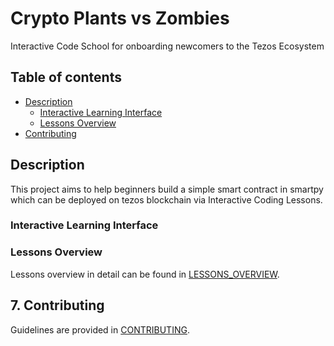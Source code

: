 # Crypto Plants vs Zombies

Interactive Code School for onboarding newcomers to the Tezos Ecosystem

## Table of contents

- [Description](#description)
  - [Interactive Learning Interface](#learning_interface)
  - [Lessons Overview](#project_overview)
- [Contributing](#contributing)

## Description <a id="description"></a>

This project aims to help beginners build a simple smart contract in smartpy which can be deployed on tezos blockchain via Interactive Coding Lessons.

### Interactive Learning Interface <a id="learning_interface"></a>

### Lessons Overview <a id="project_overview"></a>

Lessons overview in detail can be found in [LESSONS_OVERVIEW]('./PROJECT_OVERVIEW.md').

## 7. Contributing <a id="chapter-007"></a>

Guidelines are provided in [CONTRIBUTING](./.github/CONTRIBUTING.md).
